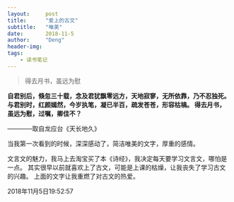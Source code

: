 ```yaml
---
layout:     post
title:      "爱上的古文"
subtitle:   "唯美"
date:       2018-11-5
author:     "Deng"
header-img: 
tags:
    - 读书笔记
---
```

>得去月书，虽远为慰

**自君别后，倏忽三十载，念及君犹飘零远方，天地寂寥，无所依靠，乃不忍独死。
与君别时，红颜嫣然，今岁执笔，凝已半百，疏发苍苍，形容枯槁。
得去月书，虽远为慰，过嘱，卿佳不？**

————取自龙应台《天长地久》

当我第一次看到的时候，深深感动了，简洁唯美的文字，厚重的感情。

文言文的魅力，我马上去淘宝买了本《诗经》，我决定每天要学习文言文，哪怕是一点。
其实很早以前就喜欢上了古文，可能是上课的枯燥，让我丧失了学习古文的兴趣。
上面的文字让我重燃了对古文的热爱。

2018年11月5日19:52:57